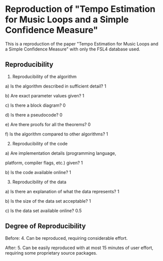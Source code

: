 # Reproduction of "Tempo Estimation for Music Loops and a Simple Confidence Measure"

This is a reproduction of the paper "Tempo Estimation for Music Loops and a Simple Confidence Measure" with only the FSL4 database used.

## Reproducibility

1) Reproducibility of the algorithm

a) Is the algorithm described in sufficient detail? 1

b) Are exact parameter values given? 1

c) Is there a block diagram? 0

d) Is there a pseudocode? 0

e) Are there proofs for all the theorems? 0

f) Is the algorithm compared to other algorithms? 1

2) Reproducibility of the code

a) Are implementation details (programming language,

platform, compiler flags, etc.) given? 1

b) Is the code available online? 1

3) Reproducibility of the data

a) Is there an explanation of what the data represents? 1

b) Is the size of the data set acceptable? 1

c) Is the data set available online? 0.5


## Degree of Reproducibility

Before: 4. Can be reproduced, requiring considerable effort.

After: 5. Can be easily reproduced with at most 15 minutes of user effort, requiring some proprietary source packages.


